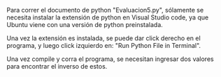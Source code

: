 Para correr el documento de python "Evaluacion5.py", sólamente se necesita instalar la extensión de python en Visual Studio code, ya que Ubuntu viene con una versión de python preinstalada.

Una vez la extensión es instalada, se puede dar click derecho en el programa, y luego click izquierdo en: "Run Python File in Terminal".

Una vez compile y corra el programa, se necesitan ingresar dos valores para encontrar el inverso de estos.
